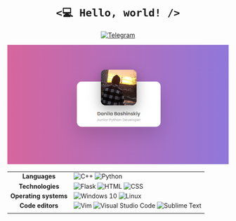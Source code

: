 <h1 align="center">
    <code><💻 Hello, world! /></code>
</h1>

<p align="center">
    <a href="https://t.me/windgim"><img alt="Telegram" src="https://img.shields.io/badge/Telegram-2CA5E0?style=for-the-badge&logo=telegram&logoColor=white" /></a>
</p>

<img alt="Gimer Portfolio Card" src="img/portfolio_card.jpg" />
  
|                       |                                                                                                                                                                                                                                                                                                                                                                                                                                                                                                                                                                                                                           |
| :-------------------: | ------------------------------------------------------------------------------------------------------------------------------------------------------------------------------------------------------------------------------------------------------------------------------------------------------------------------------------------------------------------------------------------------------------------------------------------------------------------------------------------------------------------------------------------------------------------------------------------------------------------------- |
|     **Languages**     | <img alt="C++" src="https://img.shields.io/badge/C++-%2300599C.svg?&style=for-the-badge&logo=c%2B%2B&logoColor=white" /> <img alt="Python" src="https://img.shields.io/badge/python-3670A0?style=for-the-badge&logo=python&logoColor=ffdd54" />                                                                                                                                                                                                                                                                                                                                                                           |
|   **Technologies**    | <img alt="Flask" src="https://img.shields.io/badge/Flask-20232A?style=for-the-badge&logo=flask&logoColor=61DAFB" /> <img alt="HTML" src="https://img.shields.io/badge/HTML-cf8225?style=for-the-badge&logo=html5&logoColor=white" /> <img alt="CSS" src="https://img.shields.io/badge/CSS-3894d6?style=for-the-badge&logo=css3&logoColor=white" />                                                                                                                                                                                                                                                                     |
| **Operating systems** | <img alt="Windows 10" src="https://img.shields.io/badge/Windows-0078D6?style=for-the-badge&logo=windows&logoColor=white" /> <img alt="Linux" src="https://img.shields.io/badge/Linux-FCC624?style=for-the-badge&logo=linux&logoColor=black" />                                                                                                                                                                                                                                                                                                                                                                            |
|   **Code editors**    | <img alt="Vim" src="https://img.shields.io/badge/Vim-%2357A143.svg?&style=for-the-badge&logo=vim&logoColor=white" /> <img alt="Visual Studio Code" src="https://img.shields.io/badge/Visual_Studio_Code-0078D4?style=for-the-badge&logo=visual%20studio%20code&logoColor=white" /> <img alt="Sublime Text" src="https://img.shields.io/badge/sublime_text-%23575757.svg?style=for-the-badge&logo=sublime-text&logoColor=important">                                                                                                                                                             |
|                       |                                                                                                                                                                                                                                                                                                                                                                                                                                                                                                                                                                                                                           |
